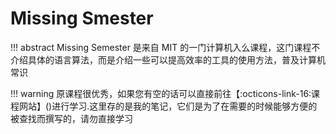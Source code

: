 # Missing Smester

!!! abstract
    Missing Semester 是来自 MIT 的一门计算机入么课程，这门课程不介绍具体的语言算法，而是介绍一些可以提高效率的工具的使用方法，普及计算机常识

!!! warning
    原课程很优秀，如果您有空的话可以直接前往【:octicons-link-16:课程网站】()进行学习.这里存的是我的笔记，它们是为了在需要的时候能够方便的被查找而撰写的，请勿直接学习
